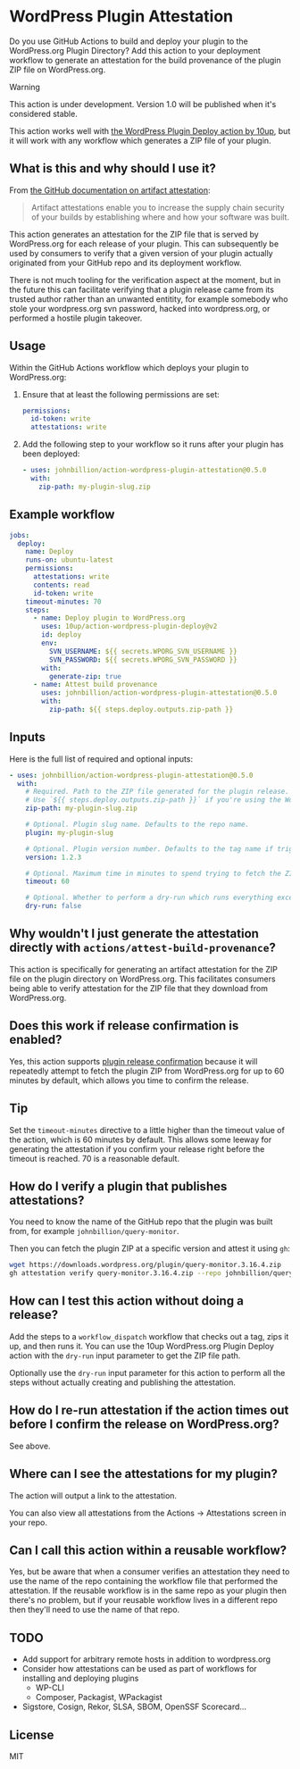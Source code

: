 # WordPress Plugin Attestation

Do you use GitHub Actions to build and deploy your plugin to the WordPress.org Plugin Directory? Add this action to your deployment workflow to generate an attestation for the build provenance of the plugin ZIP file on WordPress.org.

> [!WARNING]
> This action is under development. Version 1.0 will be published when it's considered stable.

This action works well with [the WordPress Plugin Deploy action by 10up](https://github.com/marketplace/actions/wordpress-plugin-deploy), but it will work with any workflow which generates a ZIP file of your plugin.

## What is this and why should I use it?

From [the GitHub documentation on artifact attestation](https://docs.github.com/en/actions/security-for-github-actions/using-artifact-attestations/using-artifact-attestations-to-establish-provenance-for-builds):

> Artifact attestations enable you to increase the supply chain security of your builds by establishing where and how your software was built.

This action generates an attestation for the ZIP file that is served by WordPress.org for each release of your plugin. This can subsequently be used by consumers to verify that a given version of your plugin actually originated from your GitHub repo and its deployment workflow.

There is not much tooling for the verification aspect at the moment, but in the future this can facilitate verifying that a plugin release came from its trusted author rather than an unwanted entitity, for example somebody who stole your wordpress.org svn password, hacked into wordpress.org, or performed a hostile plugin takeover.

## Usage

Within the GitHub Actions workflow which deploys your plugin to WordPress.org:

1. Ensure that at least the following permissions are set:

   ```yaml
   permissions:
     id-token: write
     attestations: write
   ```

2. Add the following step to your workflow so it runs after your plugin has been deployed:

   ```yaml
   - uses: johnbillion/action-wordpress-plugin-attestation@0.5.0
     with:
       zip-path: my-plugin-slug.zip
   ```

## Example workflow

```yaml
jobs:
  deploy:
    name: Deploy
    runs-on: ubuntu-latest
    permissions:
      attestations: write
      contents: read
      id-token: write
    timeout-minutes: 70
    steps:
      - name: Deploy plugin to WordPress.org
        uses: 10up/action-wordpress-plugin-deploy@v2
        id: deploy
        env:
          SVN_USERNAME: ${{ secrets.WPORG_SVN_USERNAME }}
          SVN_PASSWORD: ${{ secrets.WPORG_SVN_PASSWORD }}
        with:
          generate-zip: true
      - name: Attest build provenance
        uses: johnbillion/action-wordpress-plugin-attestation@0.5.0
        with:
          zip-path: ${{ steps.deploy.outputs.zip-path }}
```

## Inputs

Here is the full list of required and optional inputs:

```yaml
- uses: johnbillion/action-wordpress-plugin-attestation@0.5.0
  with:
    # Required. Path to the ZIP file generated for the plugin release.
    # Use `${{ steps.deploy.outputs.zip-path }}` if you're using the WordPress Plugin Deploy action by 10up.
    zip-path: my-plugin-slug.zip

    # Optional. Plugin slug name. Defaults to the repo name.
    plugin: my-plugin-slug

    # Optional. Plugin version number. Defaults to the tag name if triggered by pushing a tag or a release.
    version: 1.2.3

    # Optional. Maximum time in minutes to spend trying to fetch the ZIP from WordPress.org.
    timeout: 60

    # Optional. Whether to perform a dry-run which runs everything except the actual attestation step.
    dry-run: false
```

## Why wouldn't I just generate the attestation directly with `actions/attest-build-provenance`?

This action is specifically for generating an artifact attestation for the ZIP file on the plugin directory on WordPress.org. This facilitates consumers being able to verify attestation for the ZIP file that they download from WordPress.org.

## Does this work if release confirmation is enabled?

Yes, this action supports [plugin release confirmation](https://developer.wordpress.org/plugins/wordpress-org/release-confirmation-emails/) because it will repeatedly attempt to fetch the plugin ZIP from WordPress.org for up to 60 minutes by default, which allows you time to confirm the release.

## Tip

Set the `timeout-minutes` directive to a little higher than the timeout value of the action, which is 60 minutes by default. This allows some leeway for generating the attestation if you confirm your release right before the timeout is reached. 70 is a reasonable default.

## How do I verify a plugin that publishes attestations?

You need to know the name of the GitHub repo that the plugin was built from, for example `johnbillion/query-monitor`.

Then you can fetch the plugin ZIP at a specific version and attest it using `gh`:

```sh
wget https://downloads.wordpress.org/plugin/query-monitor.3.16.4.zip
gh attestation verify query-monitor.3.16.4.zip --repo johnbillion/query-monitor
```

## How can I test this action without doing a release?

Add the steps to a `workflow_dispatch` workflow that checks out a tag, zips it up, and then runs it. You can use the 10up WordPress.org Plugin Deploy action with the `dry-run` input parameter to get the ZIP file path.

Optionally use the `dry-run` input parameter for this action to perform all the steps without actually creating and publishing the attestation.

## How do I re-run attestation if the action times out before I confirm the release on WordPress.org?

See above.

## Where can I see the attestations for my plugin?

The action will output a link to the attestation.

You can also view all attestations from the Actions -> Attestations screen in your repo.

## Can I call this action within a reusable workflow?

Yes, but be aware that when a consumer verifies an attestation they need to use the name of the repo containing the workflow file that performed the attestation. If the reusable workflow is in the same repo as your plugin then there's no problem, but if your reusable workflow lives in a different repo then they'll need to use the name of that repo.

## TODO

* Add support for arbitrary remote hosts in addition to wordpress.org
* Consider how attestations can be used as part of workflows for installing and deploying plugins
  - WP-CLI
  - Composer, Packagist, WPackagist
* Sigstore, Cosign, Rekor, SLSA, SBOM, OpenSSF Scorecard...

## License

MIT
